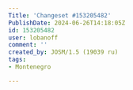 ```yaml
---
Title: 'Changeset #153205482'
PublishDate: 2024-06-26T14:18:05Z
id: 153205482
user: lobanoff
comment: ''
created_by: JOSM/1.5 (19039 ru)
tags:
- Montenegro

---
```

